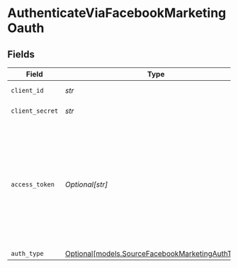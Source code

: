 # AuthenticateViaFacebookMarketingOauth


## Fields

| Field                                                                                                                                                                                                                                                                                                                                           | Type                                                                                                                                                                                                                                                                                                                                            | Required                                                                                                                                                                                                                                                                                                                                        | Description                                                                                                                                                                                                                                                                                                                                     |
| ----------------------------------------------------------------------------------------------------------------------------------------------------------------------------------------------------------------------------------------------------------------------------------------------------------------------------------------------- | ----------------------------------------------------------------------------------------------------------------------------------------------------------------------------------------------------------------------------------------------------------------------------------------------------------------------------------------------- | ----------------------------------------------------------------------------------------------------------------------------------------------------------------------------------------------------------------------------------------------------------------------------------------------------------------------------------------------- | ----------------------------------------------------------------------------------------------------------------------------------------------------------------------------------------------------------------------------------------------------------------------------------------------------------------------------------------------- |
| `client_id`                                                                                                                                                                                                                                                                                                                                     | *str*                                                                                                                                                                                                                                                                                                                                           | :heavy_check_mark:                                                                                                                                                                                                                                                                                                                              | Client ID for the Facebook Marketing API                                                                                                                                                                                                                                                                                                        |
| `client_secret`                                                                                                                                                                                                                                                                                                                                 | *str*                                                                                                                                                                                                                                                                                                                                           | :heavy_check_mark:                                                                                                                                                                                                                                                                                                                              | Client Secret for the Facebook Marketing API                                                                                                                                                                                                                                                                                                    |
| `access_token`                                                                                                                                                                                                                                                                                                                                  | *Optional[str]*                                                                                                                                                                                                                                                                                                                                 | :heavy_minus_sign:                                                                                                                                                                                                                                                                                                                              | The value of the generated access token. From your App’s Dashboard, click on "Marketing API" then "Tools". Select permissions <b>ads_management, ads_read, read_insights, business_management</b>. Then click on "Get token". See the <a href="https://docs.airbyte.com/integrations/sources/facebook-marketing">docs</a> for more information. |
| `auth_type`                                                                                                                                                                                                                                                                                                                                     | [Optional[models.SourceFacebookMarketingAuthType]](../models/sourcefacebookmarketingauthtype.md)                                                                                                                                                                                                                                                | :heavy_minus_sign:                                                                                                                                                                                                                                                                                                                              | N/A                                                                                                                                                                                                                                                                                                                                             |